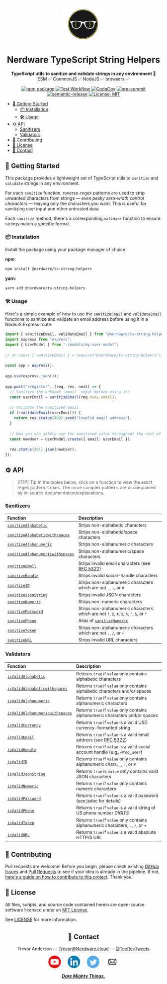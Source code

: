 <div align="center">

   <a href="https://www.youtube.com/@nerdware-io">
      <img src="https://github.com/Nerdware-LLC/.github/blob/main/profile/nerdware_logo.png" height="120" alt="Nerdware logo" />
   </a>

   <h1>Nerdware TypeScript String Helpers</h1>

**TypeScript utils to sanitize and validate strings in any environment 🎉**<br>ESM ✅ CommonJS ✅ NodeJS ✅ browsers ✅

[![npm package][npm-badge]](https://www.npmjs.com/package/@nerdware/ts-string-helpers "View this project on npm")
[![Test Workflow][gh-test-badge]](.github/workflows/test.yaml "View Test Workflow file")
[![CodeCov][codecov-badge]](https://codecov.io/gh/Nerdware-LLC/ts-string-helpers "View CodeCov report")
[![pre-commit][pre-commit-badge]](https://pre-commit.com "pre-commit.com")
[![semantic-release][semantic-badge]](https://github.com/semantic-release/semantic-release "github.com: semantic-release")
[![License: MIT][license-badge]](/LICENSE "View License")

<!--   BADGE LINKS   -->

[npm-badge]: https://img.shields.io/npm/v/@nerdware/ts-string-helpers?logo=npm&label=npm%40latest
[gh-test-badge]: https://github.com/Nerdware-LLC/ts-string-helpers/actions/workflows/test.yaml/badge.svg?branch=main
[codecov-badge]: https://codecov.io/gh/Nerdware-LLC/ts-string-helpers/graph/badge.svg?token=Z2CY5FL04P
[pre-commit-badge]: https://img.shields.io/badge/pre--commit-F8B424.svg?logo=pre-commit&logoColor=F8B424&labelColor=gray
[semantic-badge]: https://img.shields.io/badge/%20%20%F0%9F%93%A6%F0%9F%9A%80-semantic--release-E10079.svg
[license-badge]: https://img.shields.io/badge/License-MIT-000080.svg

</div>

- [🚀 Getting Started](#-getting-started)
  - [📦 Installation](#-installation)
  - [🛠️ Usage](#️-usage)
- [⚙️ API](#️-api)
  - [Sanitizers](#sanitizers)
  - [Validators](#validators)
- [🤝 Contributing](#-contributing)
- [📝 License](#-license)
- [💬 Contact](#-contact)

## 🚀 Getting Started

This package provides a lightweight set of TypeScript utils to `sanitize` and `validate` strings in any environment.

For each `sanitize` function, reverse-regex patterns are used to strip unwanted characters from strings — _even pesky zero-width control characters_ — leaving only the characters you want. This is useful for sanitizing user input and other untrusted data.

Each `sanitize` method, there's a corresponding `validate` function to ensure strings match a specific format.

### 📦 Installation

Install the package using your package manager of choice:

**npm**:

```bash
npm install @nerdware/ts-string-helpers
```

**yarn**:

```bash
yarn add @nerdware/ts-string-helpers
```

### 🛠️ Usage

Here's a simple example of how to use the `sanitizeEmail` and `validateEmail` functions to sanitize and validate an email address before using it in a NodeJS Express route:

```typescript
import { sanitizeEmail, validateEmail } from "@nerdware/ts-string-helpers";
import express from "express";
import { UserModel } from "./models/my-user-model";

// or const { sanitizeEmail } = require("@nerdware/ts-string-helpers");

const app = express();

app.use(express.json());

app.post("/register", (req, res, next) => {
  // Sanitize the unknown `email` input before using it!
  const userEmail = sanitizeEmail(req.body.email);

  // Validate the sanitized email
  if (!validateEmail(userEmail)) {
    return res.status(400).send("Invalid email address");
  }

  // Now you can safely use the sanitized value throughout the rest of your stack!🎉
  const newUser = UserModel.create({ email: userEmail });

  res.status(201).json(newUser);
});
```

## ⚙️ API

> [!TIP] Tip
> In the tables below, click on a function to view the exact regex pattern it uses. The more complex patterns are accompanied by in-source documentation/explanations.

### Sanitizers

| Function                                                                   | Description                                                                                |
| :------------------------------------------------------------------------- | :----------------------------------------------------------------------------------------- |
| [`sanitizeAlphabetic`](src/sanitize/alphabetic.ts)                         | Strips non-alphabetic characters                                                           |
| [`sanitizeAlphabeticwithspaces`](src/sanitize/alphabeticWithSpaces.ts)     | Strips non-alphabetic/space characters                                                     |
| [`sanitizeAlphanumeric`](src/sanitize/alphanumeric.ts)                     | Strips non-alphanumeric characters                                                         |
| [`sanitizeAlphanumericwithspaces`](src/sanitize/alphanumericWithSpaces.ts) | Strips non-alphanumeric/space characters                                                   |
| [`sanitizeEmail`](src/sanitize/email.ts)                                   | Strips invalid email characters (see [RFC 5322][rfc-5322])                                 |
| [`sanitizeHandle`](src/sanitize/handle.ts)                                 | Strips invalid social-handle characters                                                    |
| [`sanitizeID`](src/sanitize/id.ts)                                         | Strips non-alphanumeric characters which are not `_`, `-`, or `#`                          |
| [`sanitizeJsonString`](src/sanitize/jsonString.ts)                         | Strips invalid JSON characters                                                             |
| [`sanitizeNumeric`](src/sanitize/numeric.ts)                               | Strips non-numeric characters                                                              |
| [`sanitizePassword`](src/sanitize/password.ts)                             | Strips non-alphanumeric characters which are not `!`, `@`, `#`, `$`, `%`, `^`, `&`, or `*` |
| [`sanitizePhone`](src/sanitize/phone.ts)                                   | Alias of [`sanitizeNumeric`](src/sanitize/numeric.ts)                                      |
| [`sanitizeToken`](src/sanitize/token.ts)                                   | Strips non-alphanumeric characters which are not `.`, `/`, or `+`                          |
| [`sanitizeURL`](src/sanitize/url.ts)                                       | Strips invalid URL characters                                                              |

[rfc-5322]: https://datatracker.ietf.org/doc/html/rfc5322

### Validators

| Function                                                                  | Description                                                                       |
| :------------------------------------------------------------------------ | :-------------------------------------------------------------------------------- |
| [`isValidAlphabetic`](src/validate/alphabetic.ts)                         | Returns `true` if `value` only contains alphabetic characters                     |
| [`isValidAlphabeticwithspaces`](src/validate/alphabeticWithSpaces.ts)     | Returns `true` if `value` only contains alphabetic characters and/or spaces       |
| [`isValidAlphanumeric`](src/validate/alphanumeric.ts)                     | Returns `true` if `value` only contains alphanumeric characters                   |
| [`isValidAlphanumericwithspaces`](src/validate/alphanumericWithSpaces.ts) | Returns `true` if `value` only contains alphanumeric characters and/or spaces     |
| [`isValidCurrency`](src/validate/currency.ts)                             | Returns `true` if `value` is a valid USD currency-formatted string                |
| [`isValidEmail`](src/validate/email.ts)                                   | Returns `true` if `value` is a valid email address (see [RFC 5322][rfc-5322])     |
| [`isValidHandle`](src/validate/handle.ts)                                 | Returns `true` if `value` is a valid social account handle (e.g., `@foo_user`)    |
| [`isValidID`](src/validate/id.ts)                                         | Returns `true` if `value` only contains alphanumeric chars, `_`, `-`, or `#`      |
| [`isValidJsonString`](src/validate/jsonString.ts)                         | Returns `true` is `value` only contains valid JSON characters                     |
| [`isValidNumeric`](src/validate/numeric.ts)                               | Returns `true` if `value` only contains numeric characters                        |
| [`isValidPassword`](src/validate/password.ts)                             | Returns `true` if `value` is a valid password (see jsdoc for details)             |
| [`isValidPhone`](src/validate/phone.ts)                                   | Returns `true` if `value` is a valid string of US phone number _DIGITS_           |
| [`isValidToken`](src/validate/token.ts)                                   | Returns `true` if `value` only contains alphanumeric characters, `.`, `/`, or `+` |
| [`isValidURL`](src/validate/url.ts)                                       | Returns `true` if `value` is a valid absolute HTTP/S URL                          |

## 🤝 Contributing

Pull requests are welcome! Before you begin, please check existing [GitHub Issues](https://github.com/Nerdware-LLC/ts-string-helpers/issues) and [Pull Requests](https://github.com/Nerdware-LLC/ts-string-helpers/pulls) to see if your idea is already in the pipeline. If not, [here's a guide on how to contribute to this project](./CONTRIBUTING.md). Thank you!

## 📝 License

All files, scripts, and source code contained herein are open-source software licensed under an [MIT License](/LICENSE).

See [LICENSE](/LICENSE) for more information.

<div align="center" style="margin-top:35px;">

## 💬 Contact

Trevor Anderson — [Trevor@Nerdware.cloud](mailto:trevor@nerdware.cloud) — [@TeeRevTweets](https://twitter.com/teerevtweets)

[<img src="https://github.com/trevor-anderson/trevor-anderson/blob/main/assets/YouTube_icon_circle.svg" height="40" alt="Check out Nerdware on YouTube" />](https://www.youtube.com/@nerdware-io)
&emsp;
[<img src="https://github.com/trevor-anderson/trevor-anderson/blob/main/assets/LinkedIn_icon_circle.svg" height="40" alt="Trevor Anderson's LinkedIn" />](https://www.linkedin.com/in/meet-trevor-anderson/)
&emsp;
[<img src="https://github.com/trevor-anderson/trevor-anderson/blob/main/assets/Twitter_icon_circle.svg" height="40" alt="Trevor Anderson's Twitter" />](https://twitter.com/TeeRevTweets)
&emsp;
[<img src="https://github.com/trevor-anderson/trevor-anderson/blob/main/assets/email_icon_circle.svg" height="40" alt="Email Trevor Anderson" />](mailto:trevor@nerdware.cloud)

[**_Dare Mighty Things._**](https://www.youtube.com/watch?v=GO5FwsblpT8)

</div>
